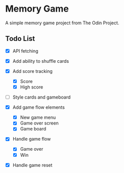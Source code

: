 # Memory Game

A simple memory game project from The Odin Project.

## Todo List

- [x] API fetching
- [x] Add ability to shuffle cards
- [x] Add score tracking
  - [x] Score
  - [x] High score
- [ ] Style cards and gameboard
- [x] Add game flow elements
  - [x] New game menu
  - [x] Game over screen
  - [x] Game board
- [x] Handle game flow
  - [x] Game over
  - [x] Win
- [x] Handle game reset

